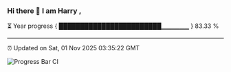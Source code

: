 ### Hi there 👋 I am Harry , 

⏳ Year progress { ████████████████████████▁▁▁▁▁▁ } 83.33 %

---

⏰ Updated on Sat, 01 Nov 2025 03:35:22 GMT

![Progress Bar CI](https://github.com/duykhang68/duykhang68/workflows/Progress%20Bar%20CI/badge.svg)
